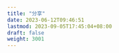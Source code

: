 ```yaml
---
title: "分享"
date: 2023-06-12T09:46:51
lastmod: 2023-09-05T17:45:04+08:00
draft: false
weight: 3001
---
```

